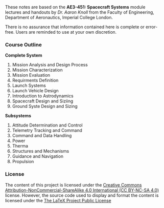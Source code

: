 These notes are based on the __AE3-451: Spacecraft Systems__ module lectures and handouts by _Dr. Aaron Knoll_ from the Faculty of Engineering, Department of Aeronautics, Imperial College London.

There is no assurance that information contained here is complete or error-free. Users are reminded to use at your own discretion. 

### Course Outline
__Complete System__
1. Mission Analysis and Design Process
2. Mission Characterization
3. Mission Evaluation
4. Requirments Definition
5. Launch Systems
6. Launch Vehicle Design
7. Introduction to Astrodynamics
8. Spacecraft Design and Siziing
9. Ground Syste Design and Sizing

__Subsystems__
1. Attitude Determination and Control
2. Telemetry Tracking and Command
3. Command and Data Handling
4. Power
5. Therma
6. Structures and Mechanisms
7. Guidance and Navigation
8. Propulsion

### License
The content of this project is licensed under the [Creative Commons Attribution-NonCommercial-ShareAlike 4.0 International (CC BY-NC-SA 4.0)](https://creativecommons.org/licenses/by-nc-sa/4.0/) license. However, the source code used to display and format the content is licensed under the [The LaTeX Project Public License
](https://www.latex-project.org/lppl.txt)